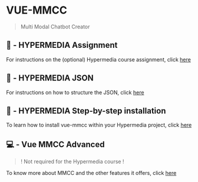 # VUE-MMCC 

> Multi Modal Chatbot Creator


<div class="bordered green">

## 🤩 - HYPERMEDIA Assignment


For instructions on the (optional) Hypermedia course assignment, click [here](https://gitlab.com/i3lab/mmcc/frontend/mmcc-vue/-/tree/master/docs/hypermedia-assignment.md)

</div>

<div class="bordered green">

## 🧐 - HYPERMEDIA JSON


For instructions on how to structure the JSON, click [here](https://gitlab.com/i3lab/mmcc/frontend/mmcc-vue/-/tree/master/docs/hypermedia-json.md)

</div>
<div class="bordered green">

## 🚀 - HYPERMEDIA Step-by-step installation

To learn how to install vue-mmcc within your Hypermedia project, click [here](https://gitlab.com/i3lab/mmcc/frontend/mmcc-vue/-/tree/master/docs/hypermedia-step-by-step.md)


</div>
<div class="bordered">

## 💻 - Vue MMCC Advanced

> <span class="underline">! Not required for the Hypermedia course !</span>

To know more about MMCC and the other features it offers, click [here](https://gitlab.com/i3lab/mmcc/frontend/mmcc-vue/-/tree/master/docs/advanced.md)

</div>